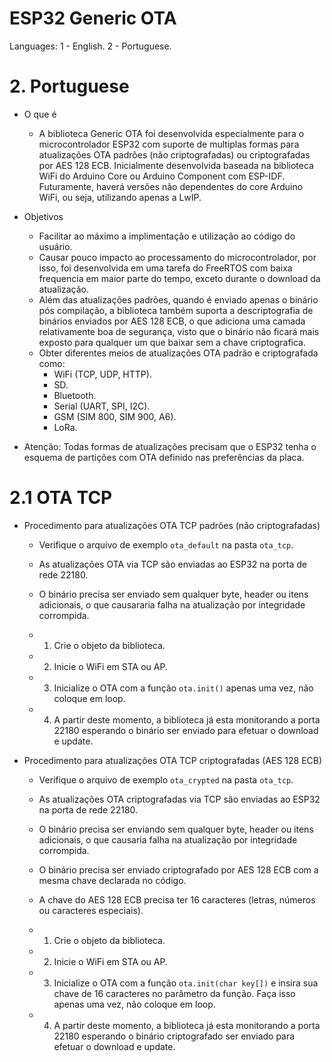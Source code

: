 # ESP32 Generic OTA
Languages:	1 - English.
			2 - Portuguese.
            


# 2. Portuguese
* O que é
	* A biblioteca Generic OTA foi desenvolvida especialmente para o microcontrolador ESP32 com suporte de multiplas formas 		para atualizações OTA padrões (não criptografadas) ou criptografadas por AES 128 ECB. Inicialmente desenvolvida baseada na biblioteca WiFi do Arduino 	Core ou Arduino Component com ESP-IDF. Futuramente, haverá versões não dependentes do core Arduino WiFi, ou seja, utilizando apenas a LwIP.

* Objetivos
	* Facilitar ao máximo a implimentação e utilização ao código do usuário.
	* Causar pouco impacto ao processamento do microcontrolador, por isso, foi desenvolvida em uma tarefa do FreeRTOS com baixa 	frequencia em maior parte do tempo, exceto durante o download da atualização.
	* Além das atualizações padrões, quando é enviado apenas o binário pós compilação, a biblioteca também suporta a descriptografia de binários enviados por AES 128 ECB, o que adiciona uma camada relativamente boa de segurança, visto que o binário não ficará mais exposto para qualquer um que baixar sem a chave criptografica.
	* Obter diferentes meios de atualizações OTA padrão e criptografada como:
		* WiFi (TCP, UDP, HTTP).
		* SD.
		* Bluetooth.
		* Serial (UART, SPI, I2C).
		* GSM (SIM 800, SIM 900, A6).
		* LoRa.
		
		
	
* Atenção: Todas formas de atualizações precisam que o ESP32 tenha o esquema de partições com OTA definido nas preferências da placa.


# 2.1 OTA TCP
* Procedimento para atualizações OTA TCP padrões (não criptografadas)
	* Verifique o arquivo de exemplo `ota_default` na pasta `ota_tcp`.
	* As atualizações OTA via TCP são enviadas ao ESP32 na porta de rede 22180.
	* O binário precisa ser enviado sem qualquer byte, header ou itens adicionais, o que causararia falha na atualização por 	integridade corrompida.
	
	* 1. Crie o objeto da biblioteca.
	* 2. Inicie o WiFi em STA ou AP.
	* 3. Inicialize o OTA com a função `ota.init()` apenas uma vez, não coloque em loop.
	* 4. A partir deste momento, a biblioteca já esta monitorando a porta 22180 esperando o binário ser enviado para efetuar o download e update.
	
	
* Procedimento para atualizações OTA TCP criptografadas (AES 128 ECB)
	* Verifique o arquivo de exemplo `ota_crypted` na pasta `ota_tcp`.
	* As atualizações OTA criptografadas via TCP são enviadas ao ESP32 na porta de rede 22180.
	* O binário precisa ser enviando sem qualquer byte, header ou itens adicionais, o que causaria falha na atualização por integridade corrompida.
	* O binário precisa ser enviado criptografado por AES 128 ECB com a mesma chave declarada no código.
	* A chave do AES 128 ECB precisa ter 16 caracteres (letras, números ou caracteres especiais).
	
	* 1. Crie o objeto da biblioteca.
	* 2. Inicie o WiFi em STA ou AP.
	* 3. Inicialize o OTA com a função `ota.init(char key[])` e insira sua chave de 16 caracteres no parâmetro da função. Faça isso apenas uma vez, não coloque em loop.
	* 4. A partir deste momento, a biblioteca já esta monitorando a porta 22180 esperando o binário criptografado ser enviado para efetuar o download e update.
	
